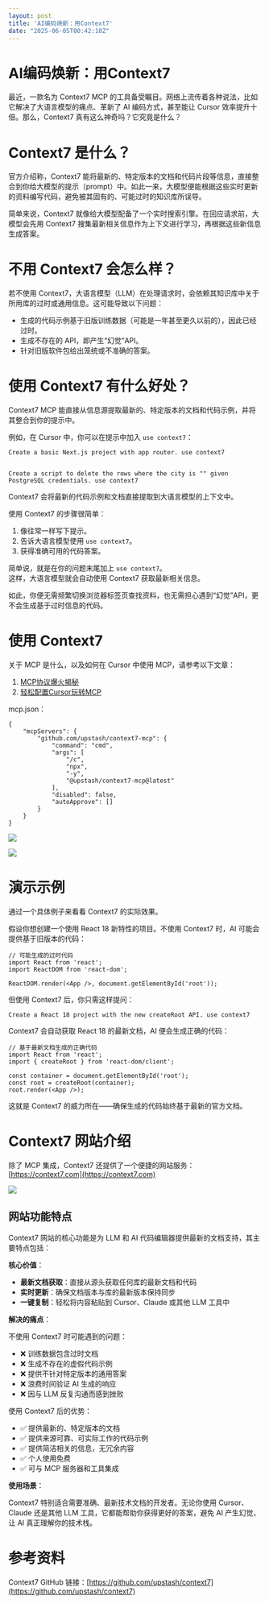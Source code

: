 ```yaml
---
layout: post
title: 'AI编码焕新：用Context7'
date: "2025-06-05T00:42:10Z"
---
```

AI编码焕新：用Context7
================

最近，一款名为 Context7 MCP 的工具备受瞩目。网络上流传着各种说法，比如它解决了大语言模型的痛点、革新了 AI 编码方式，甚至能让 Cursor 效率提升十倍。那么，Context7 真有这么神奇吗？它究竟是什么？

Context7 是什么？
=============

官方介绍称，Context7 能将最新的、特定版本的文档和代码片段等信息，直接整合到你给大模型的提示（prompt）中。如此一来，大模型便能根据这些实时更新的资料编写代码，避免被其固有的、可能过时的知识库所误导。

简单来说，Context7 就像给大模型配备了一个实时搜索引擎。在回应请求前，大模型会先用 Context7 搜集最新相关信息作为上下文进行学习，再根据这些新信息生成答案。

不用 Context7 会怎么样？
=================

若不使用 Context7，大语言模型（LLM）在处理请求时，会依赖其知识库中关于所用库的过时或通用信息。这可能导致以下问题：

*   生成的代码示例基于旧版训练数据（可能是一年甚至更久以前的），因此已经过时。
*   生成不存在的 API，即产生“幻觉”API。
*   针对旧版软件包给出笼统或不准确的答案。

使用 Context7 有什么好处？
==================

Context7 MCP 能直接从信息源提取最新的、特定版本的文档和代码示例，并将其整合到你的提示中。

例如，在 Cursor 中，你可以在提示中加入 `use context7`：

    Create a basic Next.js project with app router. use context7
    

    Create a script to delete the rows where the city is "" given PostgreSQL credentials. use context7
    

Context7 会将最新的代码示例和文档直接提取到大语言模型的上下文中。

使用 Context7 的步骤很简单：

1.  像往常一样写下提示。
2.  告诉大语言模型使用 `use context7`。
3.  获得准确可用的代码答案。

简单说，就是在你的问题末尾加上 `use context7`。  
这样，大语言模型就会自动使用 Context7 获取最新相关信息。

如此，你便无需频繁切换浏览器标签页查找资料，也无需担心遇到“幻觉”API，更不会生成基于过时信息的代码。

使用 Context7
===========

关于 MCP 是什么，以及如何在 Cursor 中使用 MCP，请参考以下文章：

1.  [MCP协议爆火揭秘](https://mp.weixin.qq.com/s/-jalmsP7ZDEeo5n2NdW82g)
2.  [轻松配置Cursor玩转MCP](https://mp.weixin.qq.com/s/KFd7bTBFgTmBQcJtWMOL6w)

mcp.json：

    {
        "mcpServers": {
            "github.com/upstash/context7-mcp": {
                "command": "cmd",
                "args": [
                    "/c",
                    "npx",
                    "-y",
                    "@upstash/context7-mcp@latest"
                ],
                "disabled": false,
                "autoApprove": []
            }
        }
    }
    

![](https://img2023.cnblogs.com/blog/2105804/202506/2105804-20250604220736885-2084451780.png)

![](https://img2023.cnblogs.com/blog/2105804/202506/2105804-20250604215639015-419338905.png)

演示示例
====

通过一个具体例子来看看 Context7 的实际效果。

假设你想创建一个使用 React 18 新特性的项目。不使用 Context7 时，AI 可能会提供基于旧版本的代码：

    // 可能生成的过时代码
    import React from 'react';
    import ReactDOM from 'react-dom';
    
    ReactDOM.render(<App />, document.getElementById('root'));
    

但使用 Context7 后，你只需这样提问：

    Create a React 18 project with the new createRoot API. use context7
    

Context7 会自动获取 React 18 的最新文档，AI 便会生成正确的代码：

    // 基于最新文档生成的正确代码
    import React from 'react';
    import { createRoot } from 'react-dom/client';
    
    const container = document.getElementById('root');
    const root = createRoot(container);
    root.render(<App />);
    

这就是 Context7 的威力所在——确保生成的代码始终基于最新的官方文档。

Context7 网站介绍
=============

除了 MCP 集成，Context7 还提供了一个便捷的网站服务：[https://context7.com](https://context7.com)

![](https://img2023.cnblogs.com/blog/2105804/202506/2105804-20250604220923087-1270830258.png)

网站功能特点
------

Context7 网站的核心功能是为 LLM 和 AI 代码编辑器提供最新的文档支持，其主要特点包括：

**核心价值**：

*   **最新文档获取**：直接从源头获取任何库的最新文档和代码
*   **实时更新**：确保文档版本与库的最新版本保持同步
*   **一键复制**：轻松将内容粘贴到 Cursor、Claude 或其他 LLM 工具中

**解决的痛点**：

不使用 Context7 时可能遇到的问题：

*   ❌ 训练数据包含过时文档
*   ❌ 生成不存在的虚假代码示例
*   ❌ 提供不针对特定版本的通用答案
*   ❌ 浪费时间验证 AI 生成的响应
*   ❌ 因与 LLM 反复沟通而感到挫败

使用 Context7 后的优势：

*   ✅ 提供最新的、特定版本的文档
*   ✅ 提供来源可靠、可实际工作的代码示例
*   ✅ 提供简洁相关的信息，无冗余内容
*   ✅ 个人使用免费
*   ✅ 可与 MCP 服务器和工具集成

**使用场景**：

Context7 特别适合需要准确、最新技术文档的开发者。无论你使用 Cursor、Claude 还是其他 LLM 工具，它都能帮助你获得更好的答案，避免 AI 产生幻觉，让 AI 真正理解你的技术栈。

参考资料
====

Context7 GitHub 链接：[https://github.com/upstash/context7](https://github.com/upstash/context7)